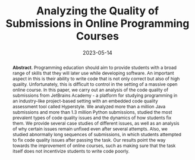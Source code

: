 ---
title: "Analyzing the Quality of Submissions in Online Programming Courses"
authors: '<i>Maria Tigina, Anastasiia Birillo, Yaroslav Golubev, Hieke Keuning, Nikolay Vyahhi, and Timofey Bryksin</i>'
status: "published"
collection: publications
permalink: /publications/2023-05-14-code-quality-analysis
date: 2023-05-14
venue: "the proceedings of <b>ICSE'23</b>"
level: 'A*'
pdf: 'https://arxiv.org/abs/2301.11158'
paperurl: 'https://doi.org/10.1109/ICSE-SEET58685.2023.00031'
data: 'https://zenodo.org/record/7573422'
counter_id: 'C7'
abstract: "<p><b>Abstract</b>. Programming education should aim to provide students with a broad range of skills that they will later use while developing software. An important aspect in this is their ability to write code that is not only correct but also of high quality. Unfortunately, this is difficult to control in the setting of a massive open online course. In this paper, we carry out an analysis of the code quality of submissions from JetBrains Academy - a platform for studying programming in an industry-like project-based setting with an embedded code quality assessment tool called Hyperstyle. We analyzed more than a million Java submissions and more than 1.3 million Python submissions, studied the most prevalent types of code quality issues and the dynamics of how students fix them. We provide several case studies of different issues, as well as an analysis of why certain issues remain unfixed even after several attempts. Also, we studied abnormally long sequences of submissions, in which students attempted to fix code quality issues after passing the task. Our results point the way towards the improvement of online courses, such as making sure that the task itself does not incentivize students to write code poorly.</p>"
---